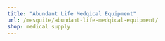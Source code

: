 ```yaml
---
title: "Abundant Life Medqical Equipment"
url: /mesquite/abundant-life-medqical-equipment/
shop: medical supply
---
```

